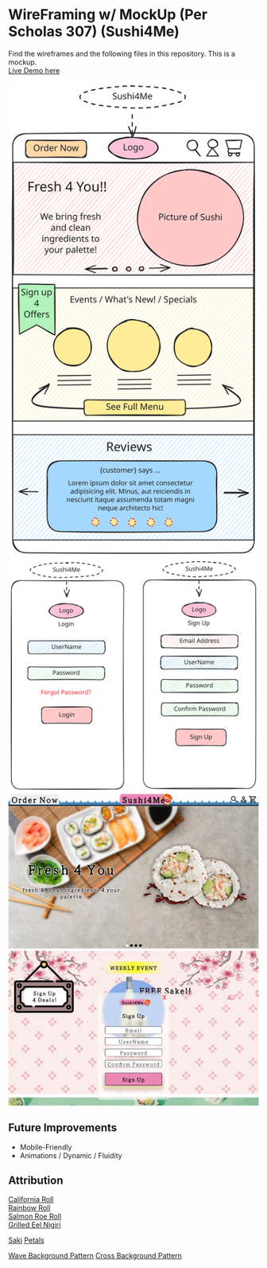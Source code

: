 # WireFraming w/ MockUp (Per Scholas 307) (Sushi4Me)

Find the wireframes and the following files in this repository. This is a mockup.  
[Live Demo here ](https://jordles.github.io/Per-Scholas-Assignment-Wireframe-307/)

![](https://raw.githubusercontent.com/jordles/Per-Scholas-Assignment-Wireframe-307/main/wireframe-landing-page.svg)
![](https://raw.githubusercontent.com/jordles/Per-Scholas-Assignment-Wireframe-307/main/wireframe-login-signup.svg)
![](https://raw.githubusercontent.com/jordles/Per-Scholas-Assignment-Wireframe-307/main/images/landing.png)
![](https://raw.githubusercontent.com/jordles/Per-Scholas-Assignment-Wireframe-307/main/images/signup.png)

## Future Improvements

* Mobile-Friendly  
* Animations / Dynamic / Fluidity




## Attribution 

[California Roll](https://www.konscious.com/products/california-roll)  
[Rainbow Roll](https://www.konscious.com/products/rainbow-roll)  
[Salmon Roe Roll](https://www.akindo-sushiro.co.jp/en/)  
[Grilled Eel Nigiri](https://www.akindo-sushiro.co.jp/en/)  

[Saki](https://www.sakeone.com/product/yuki-tora/)
[Petals](https://pngtree.com/freepng/spring-cherry-blossom-branch-petals_7429552.html)

[Wave Background Pattern](https://projects.verou.me/css3patterns/#wave)
[Cross Background Pattern](https://css-pattern.com/tiny-squares/)
